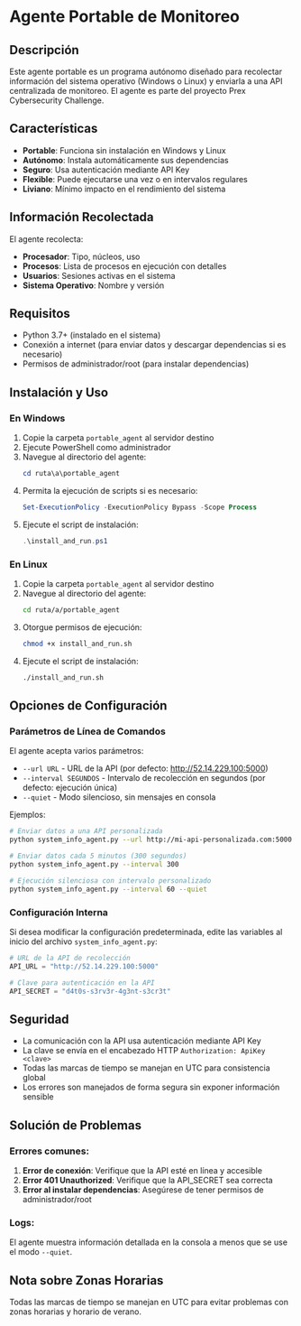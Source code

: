 # Agente Portable de Monitoreo

## Descripción

Este agente portable es un programa autónomo diseñado para recolectar información del sistema operativo (Windows o Linux) y enviarla a una API centralizada de monitoreo. El agente es parte del proyecto Prex Cybersecurity Challenge.

## Características

- **Portable**: Funciona sin instalación en Windows y Linux
- **Autónomo**: Instala automáticamente sus dependencias
- **Seguro**: Usa autenticación mediante API Key
- **Flexible**: Puede ejecutarse una vez o en intervalos regulares
- **Liviano**: Mínimo impacto en el rendimiento del sistema

## Información Recolectada

El agente recolecta:

- **Procesador**: Tipo, núcleos, uso
- **Procesos**: Lista de procesos en ejecución con detalles
- **Usuarios**: Sesiones activas en el sistema
- **Sistema Operativo**: Nombre y versión

## Requisitos

- Python 3.7+ (instalado en el sistema)
- Conexión a internet (para enviar datos y descargar dependencias si es necesario)
- Permisos de administrador/root (para instalar dependencias)

## Instalación y Uso

### En Windows

1. Copie la carpeta `portable_agent` al servidor destino
2. Ejecute PowerShell como administrador
3. Navegue al directorio del agente:
   ```powershell
   cd ruta\a\portable_agent
   ```
4. Permita la ejecución de scripts si es necesario:
   ```powershell
   Set-ExecutionPolicy -ExecutionPolicy Bypass -Scope Process
   ```
5. Ejecute el script de instalación:
   ```powershell
   .\install_and_run.ps1
   ```

### En Linux

1. Copie la carpeta `portable_agent` al servidor destino
2. Navegue al directorio del agente:
   ```bash
   cd ruta/a/portable_agent
   ```
3. Otorgue permisos de ejecución:
   ```bash
   chmod +x install_and_run.sh
   ```
4. Ejecute el script de instalación:
   ```bash
   ./install_and_run.sh
   ```

## Opciones de Configuración

### Parámetros de Línea de Comandos

El agente acepta varios parámetros:

- `--url URL` - URL de la API (por defecto: http://52.14.229.100:5000)
- `--interval SEGUNDOS` - Intervalo de recolección en segundos (por defecto: ejecución única)
- `--quiet` - Modo silencioso, sin mensajes en consola

Ejemplos:

```bash
# Enviar datos a una API personalizada
python system_info_agent.py --url http://mi-api-personalizada.com:5000

# Enviar datos cada 5 minutos (300 segundos)
python system_info_agent.py --interval 300

# Ejecución silenciosa con intervalo personalizado
python system_info_agent.py --interval 60 --quiet
```

### Configuración Interna

Si desea modificar la configuración predeterminada, edite las variables al inicio del archivo `system_info_agent.py`:

```python
# URL de la API de recolección
API_URL = "http://52.14.229.100:5000"

# Clave para autenticación en la API
API_SECRET = "d4t0s-s3rv3r-4g3nt-s3cr3t"
```

## Seguridad

- La comunicación con la API usa autenticación mediante API Key
- La clave se envía en el encabezado HTTP `Authorization: ApiKey <clave>`
- Todas las marcas de tiempo se manejan en UTC para consistencia global
- Los errores son manejados de forma segura sin exponer información sensible

## Solución de Problemas

### Errores comunes:

1. **Error de conexión**: Verifique que la API esté en línea y accesible
2. **Error 401 Unauthorized**: Verifique que la API_SECRET sea correcta
3. **Error al instalar dependencias**: Asegúrese de tener permisos de administrador/root

### Logs:

El agente muestra información detallada en la consola a menos que se use el modo `--quiet`.

## Nota sobre Zonas Horarias

Todas las marcas de tiempo se manejan en UTC para evitar problemas con zonas horarias y horario de verano.
